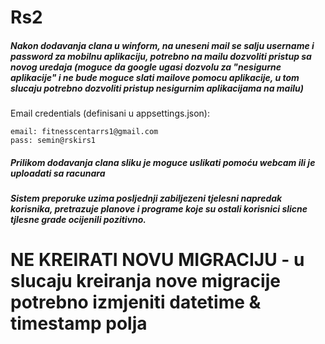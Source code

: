 # Rs2
##### Nakon dodavanja clana u winform, na uneseni mail se salju username i password za mobilnu aplikaciju, potrebno na mailu dozvoliti pristup sa novog uredaja (moguce da google ugasi dozvolu za "nesigurne aplikacije" i ne bude moguce slati mailove pomocu aplikacije, u tom slucaju potrebno dozvoliti pristup nesigurnim aplikacijama na mailu)
Email credentials (definisani u appsettings.json):
```
email: fitnesscentarrs1@gmail.com
pass: semin@rskirs1
```
##### Prilikom dodavanja clana sliku je moguce uslikati pomoću webcam ili je uploadati sa racunara
##### Sistem preporuke uzima posljednji zabiljezeni tjelesni napredak korisnika, pretrazuje planove i programe koje su ostali korisnici slicne tjlesne grade ocijenili pozitivno.
# NE KREIRATI NOVU MIGRACIJU - u slucaju kreiranja nove migracije potrebno izmjeniti datetime & timestamp polja
